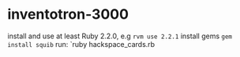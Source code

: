# inventotron-3000

install and use at least Ruby 2.2.0, e.g `rvm use 2.2.1`
install gems `gem install squib`
run: `ruby hackspace_cards.rb
